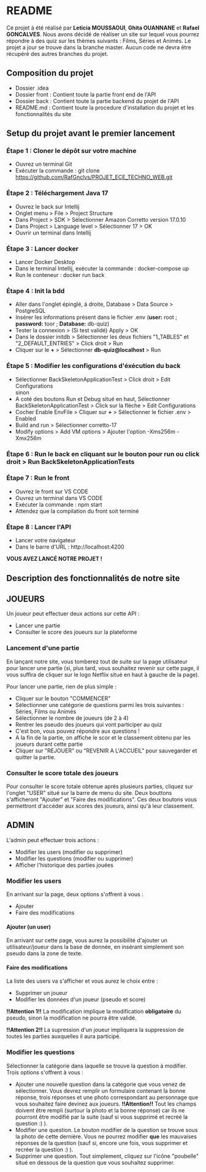 # README
Ce projet à été réalisé par **Leticia MOUSSAOUI**, **Ghita OUANNANE** et **Rafael GONCALVES**.
Nous avons décidé de réaliser un site sur lequel vous pourrez répondre à des quiz sur les thèmes suivants : Films, Séries et Animés.
Le projet a jour se trouve dans la branche master. Aucun code ne devra être récupéré des autres branches du projet.

## Composition du projet
- Dossier .idea
- Dossier front : Contient toute la partie front end de l'API
- Dossier back : Contient toute la partie backend du projet de l'API
- README.md : Contient toute la procedure d'installation du projet et les fonctionnalités du site

## Setup du projet avant le premier lancement
### Étape 1 : Cloner le dépôt sur votre machine
- Ouvrez un terminal Git
- Exécuter la commande : git clone https://github.com/RafGnclvs/PROJET_ECE_TECHNO_WEB.git
### Étape 2 : Téléchargement Java 17
- Ouvrez le back sur Intellij
- Onglet menu > File > Project Structure
- Dans Project > SDK > Sélectionner Amazon Corretto version 17.0.10
- Dans Project > Language level > Sélectionner 17 > OK
- Ouvrir un terminal dans Intellij
### Étape 3 : Lancer docker
- Lancer Docker Desktop
- Dans le terminal Intellij, exécuter la commande : docker-compose up
- Run le conteneur : docker run back
### Étape 4 : Init la bdd
- Aller dans l'onglet épinglé, à droite, Database > Data Source > PostgreSQL
- Insérer les informations présent dans le fichier .env (**user:** root ; **password:** toor ; **Database:** db-quiz)
- Tester la connexion > (Si test validé) Apply > OK
- Dans le dossier initdb > Sélectionner les deux fichiers "1_TABLES" et "2_DEFAULT_ENTRIES" > Click droit > Run
- Cliquer sur le **+** > Sélectionner **db-quiz@localhost** > Run
### Étape 5 : Modifier les configurations d'éxécution du back
- Sélectionner BackSkeletonApplicationTest > Click droit > Edit Configurations  
sinon
- A coté des boutons Run et Debug situé en haut, Sélectionner BackSkeletonApplicationTest > Click sur la flèche > Edit Configurations
- Cocher Enable EnvFile > Cliquer sur **+** > Sélectionner le fichier .env > Enabled
- Build and run > Sélectionner corretto-17
- Modify options > Add VM options > Ajouter l'option -Xms256m -Xmx256m
### Étape 6 : Run le back en cliquant sur le bouton pour run ou click droit > Run BackSkeletonApplicationTests
### Étape 7 : Run le front 
- Ouvrez le front sur VS CODE
- Ouvrez un terminal dans VS CODE
- Exécuter la commande : npm start
- Attendez que la compilation du front soit terminé
### Étape 8 : Lancer l'API
- Lancer votre navigateur
- Dans le barre d'URL : http://localhost:4200

**VOUS AVEZ LANCÉ NOTRE PROJET !**

## Description des fonctionnalités de notre site
## JOUEURS
Un joueur peut effectuer deux actions sur cette API :
- Lancer une partie
- Consulter le score des joueurs sur la plateforme

### Lancement d'une partie
En lançant notre site, vous tomberez tout de suite sur la page utilisateur pour lancer une partie (si, plus tard, vous souhaitez revenir sur cette page, il vous suffira de cliquer sur le logo Netflix situé en haut à gauche de la page).

Pour lancer une partie, rien de plus simple : 
- Cliquer sur le bouton "COMMENCER" 
- Sélectionner une catégorie de questions parmi les trois suivantes : Séries, Films ou Animés 
- Sélectionner le nombre de joueurs (de 2 à 4) 
- Rentrer les pseudo des joueurs qui vont participer au quiz
- C'est bon, vous pouvez répondre aux questions !
- A la fin de la partie, on affiche le scor et le classement obtenu par les joueurs durant cette partie
- Cliquer sur "REJOUER" ou "REVENIR A L'ACCUEIL" pour sauvegarder et quitter la partie. 

### Consulter le score totale des joueurs
Pour consulter le score totale obtenue après plusieurs parties, cliquez sur l'onglet "USER" situé sur la barre de menu du site. Deux bouttons s'afficheront "Ajouter" et "Faire des modifications". Ces deux boutons vous permettront d'accéder aux scores des joueurs, ainsi qu'à leur classement.

## ADMIN
L'admin peut effectuer trois actions :
- Modifier les users (modifier ou supprimer)
- Modifier les questions (modifier ou supprimer)
- Afficher l'historique des parties jouées

### Modifier les users
En arrivant sur la page, deux options s'offrent à vous :
- Ajouter
- Faire des modifications

#### Ajouter (un user)
En arrivant sur cette page, vous aurez la possibilité d'ajouter un utilisateur/joueur dans la base de donnée, en insérant simplement son pseudo dans la zone de texte.

#### Faire des modifications
La liste des users va s'afficher et vous aurez le choix entre :
- Supprimer un joueur 
- Modifier les données d'un joueur (pseudo et score)

**!!Attention 1!!** La modification implique la modification **obligatoire** du pseudo, sinon la modification ne pourra être validé.

**!!Attention 2!!** La supression d'un joueur impliquera la suppression de toutes les parties auxquelles il aura participé.

### Modifier les questions
Sélectionner la catégorie dans laquelle se trouve la question à modifier. Trois options s'offrent à vous :
- Ajouter une nouvelle question dans la catégorie que vous venez de sélectionner. Vous devrez remplir un formulaire contenant la bonne réponse, trois réponses et une photo correspondant au personnage que vous souhaitez faire devinez aux joueurs. **!!Attention!!** Tout les champs doivent être rempli (surtour la photo et la bonne réponse) car ils ne pourront être modifié par la suite (sauf si vous supprimé et recréé la question :) ).
- Modifier une question. Le bouton modifier de la question se trouve sous la photo de cette dernière. Vous ne pourrez modifier **que** les mauvaises réponses de la question (sauf si, encore une fois, vous supprimer et recréer la question :) ).
- Supprimer une question. Tout simplement, cliquez sur l'icône "poubelle" situé en dessous de la question que vous souhaitez supprimer. 
